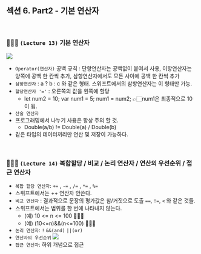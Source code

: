 ## 섹션 6. Part2 - 기본 연산자

<br/>

### 👩🏻‍💻 `(Lecture 13)` 기본 연산자

<img src="https://img1.daumcdn.net/thumb/R1280x0/?scode=mtistory2&fname=https%3A%2F%2Fblog.kakaocdn.net%2Fdn%2FB4sOF%2FbtstqZrgeDq%2FTNDd8L6eqWmnPUy1Ttpob1%2Fimg.png" />

- `Operator(연산자)` 공백 규칙 : 단항연산자는 공백없이 붙여서 사용, 이항연산자는 양쪽에 공백 한 칸씩 추가, 삼항연산자에서도 모든 사이에 공백 한 칸씩 추가
- `삼항연산자` : a ? b : c 와 같은 형태. 스위프트에서의 삼항연산자는 이 형태만 가능.
- `할당연산자 '='` : 오른쪽의 값을 왼쪽에 할당
  - let num2 = 10; var num1 = 5; num1 = num2; 👉🏻num1은 최종적으로 10이 됨.
- `산술 연산자`
- 프로그래밍에서 나누기 사용은 항상 주의 할 것.
  - Double(a/b) != Double(a) / Double(b)
- 같은 타입의 데이터끼리만 연산 및 저장이 가능하다.

<br/>

### 👩🏻‍💻 `(Lecture 14)` 복합할당 / 비교 / 논리 연산자 / 연산의 우선순위 / 접근 연산자

- `복합 할당 연산자`: `+=` , `-=` , `/=` , `*=` , `%=`
- 스위프트에서는 ++ 연산자 안쓴다.
- `비교 연산자` : 결과적으로 문장의 평가값은 참/거짓으로 도출 `==`, `!=`, `<` 와 같은 것들.
- 스위프트에서는 범위를 한 번에 나타내지 않는다.
  - (예) 10 <= n <= 100 🙅🏻‍♀️
  - (예) (10<=n)&&(n<=100) 🙆🏻‍♀️
- `논리 연산자`: `!` `&&(and)` `||(or)`
- `연산자의 우선순위`
  <img src="https://img1.daumcdn.net/thumb/R1280x0/?scode=mtistory2&fname=https%3A%2F%2Fblog.kakaocdn.net%2Fdn%2FMyiQM%2Fbtstk48rx3G%2Fs9GCvhQIx9y1g5CjgFy880%2Fimg.png" />
- `접근 연산자`: 하위 개념으로 접근

<br/>
